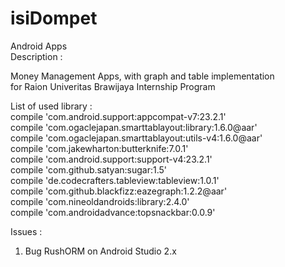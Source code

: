 # isiDompet

Android Apps <br>
Description : <br>


Money Management Apps, with graph and table implementation <br>
for Raion Univeritas Brawijaya Internship Program <br> 

List of used library : <br>
    compile 'com.android.support:appcompat-v7:23.2.1'<br>
    compile 'com.ogaclejapan.smarttablayout:library:1.6.0@aar'<br>
    compile 'com.ogaclejapan.smarttablayout:utils-v4:1.6.0@aar'<br>
    compile 'com.jakewharton:butterknife:7.0.1'<br>
    compile 'com.android.support:support-v4:23.2.1'<br>
    compile 'com.github.satyan:sugar:1.5'<br>
    compile 'de.codecrafters.tableview:tableview:1.0.1'<br>
    compile 'com.github.blackfizz:eazegraph:1.2.2@aar'<br>
    compile 'com.nineoldandroids:library:2.4.0'<br>
    compile 'com.androidadvance:topsnackbar:0.0.9'<br>


Issues :<br>
1. Bug RushORM on Android Studio 2.x <br>
